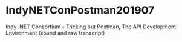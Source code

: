 # IndyNETConPostman201907
Indy .NET Consortium - Tricking out Postman, The API Development Environment (sound and raw transcript)
